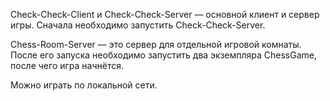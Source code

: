 Check-Check-Client и Check-Check-Server — основной клиент и сервер игры.
Сначала необходимо запустить Check-Check-Server.

Chess-Room-Server — это сервер для отдельной игровой комнаты.
После его запуска необходимо запустить два экземпляра ChessGame, после чего игра начнётся.

Можно играть по локальной сети.
